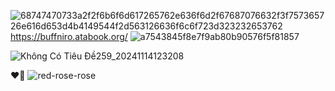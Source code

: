 ![68747470733a2f2f6b6f6d617265762e636f6d2f67687076632f3f757365726e616d653d4b4149544f2d563126636f6c6f723d323232653762](https://github.com/user-attachments/assets/d7aa2e73-d6ba-4c21-9e62-714a26696aab)
https://buffniro.atabook.org/
![a7543845f8e7f9ab80b90576f5f81857](https://github.com/user-attachments/assets/31655f79-c439-40ba-a2a1-14c4c12f26da)

![Không Có Tiêu Đề259_20241114123208](https://github.com/user-attachments/assets/344ef1d0-4b7d-4072-bc37-8d9465ae9f8e)

  ❤️‍🔥                     ![red-rose-rose](https://github.com/user-attachments/assets/26be866f-a110-4803-8344-9f6847f5c650)
